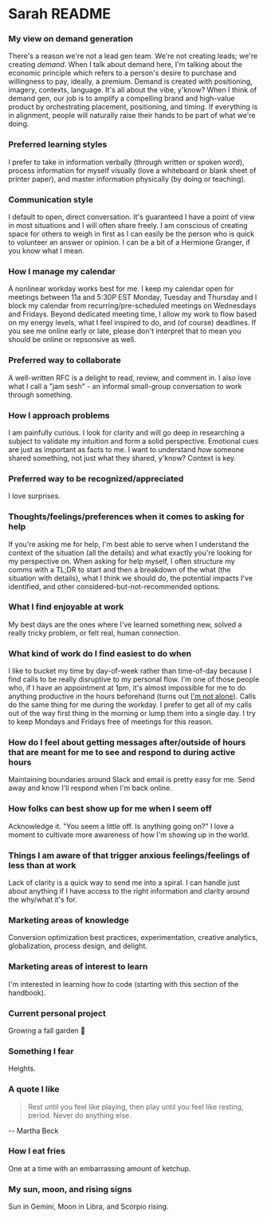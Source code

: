 # Sarah README

### My view on demand generation

There's a reason we're not a lead gen team. We're not creating leads; we're creating _demand_.
When I talk about demand here, I'm talking about the economic principle which refers to a person's desire to purchase and willingness to pay, ideally, a premium. Demand is created with positioning, imagery, contexts, language. It's all about the vibe, y'know?
When I think of demand gen, our job is to amplify a compelling brand and high-value product by orchestrating placement, positioning, and timing. If everything is in alignment, people will naturally raise their hands to be part of what we're doing.

### Preferred learning styles

I prefer to take in information verbally (through written or spoken word), process information for myself visually (love a whiteboard or blank sheet of printer paper), and master information physically (by doing or teaching).

### Communication style

I default to open, direct conversation. It's guaranteed I have a point of view in most situations and I will often share freely. I am conscious of creating space for others to weigh in first as I can easily be the person who is quick to volunteer an answer or opinion. I can be a bit of a Hermione Granger, if you know what I mean.

### How I manage my calendar
A nonlinear workday works best for me. I keep my calendar open for meetings between 11a and 5:30P EST Monday, Tuesday and Thursday and I block my calendar from recurring/pre-scheduled meetings on Wednesdays and Fridays. Beyond dedicated meeting time, I allow my work to flow based on my energy levels, what I feel inspired to do, and (of course) deadlines. If you see me online early or late, please don't interpret that to mean you should be online or repsonsive as well. 

### Preferred way to collaborate

A well-written RFC is a delight to read, review, and comment in.
I also love what I call a "jam sesh" - an informal small-group conversation to work through something.

### How I approach problems

I am painfully curious. I look for clarity and will go deep in researching a subject to validate my intuition and form a solid perspective. Emotional cues are just as important as facts to me. I want to understand _how_ someone shared something, not just what they shared, y'know? Context is key.

### Preferred way to be recognized/appreciated

I love surprises.

### Thoughts/feelings/preferences when it comes to asking for help

If you're asking me for help, I'm best able to serve when I understand the context of the situation (all the details) and what exactly you're looking for my perspective on. When asking for help myself, I often structure my comms with a TL;DR to start and then a breakdown of the what (the situation with details), what I think we should do, the potential impacts I've identified, and other considered-but-not-recommended options.

### What I find enjoyable at work

My best days are the ones where I've learned something new, solved a really tricky problem, or felt real, human connection.

### What kind of work do I find easiest to do when

I like to bucket my time by day-of-week rather than time-of-day because I find calls to be really disruptive to my personal flow. I'm one of those people who, if I have an appointment at 1pm, it's almost impossible for me to do anything productive in the hours beforehand (turns out [I'm not alone](https://www.reddit.com/r/ADHD/comments/k5g4go/if_i_have_an_appointment_scheduled_i_literally/)). Calls do the same thing for me during the workday. I prefer to get all of my calls out of the way first thing in the morning or lump them into a single day. I try to keep Mondays and Fridays free of meetings for this reason.

### How do I feel about getting messages after/outside of hours that are meant for me to see and respond to during active hours

Maintaining boundaries around Slack and email is pretty easy for me. Send away and know I'll respond when I'm back online.

### How folks can best show up for me when I seem off

Acknowledge it. "You seem a little off. Is anything going on?" I love a moment to cultivate more awareness of how I'm showing up in the world.

### Things I am aware of that trigger anxious feelings/feelings of less than at work

Lack of clarity is a quick way to send me into a spiral. I can handle just about anything if I have access to the right information and clarity around the why/what it's for.

### Marketing areas of knowledge

Conversion optimization best practices, experimentation, creative analytics, globalization, process design, and delight.

### Marketing areas of interest to learn

I'm interested in learning how to code (starting with this section of the handbook).

### Current personal project

Growing a fall garden 🌱

### Something I fear

Heights.

### A quote I like

> Rest until you feel like playing, then play until you feel like resting, period. Never do anything else.

-- Martha Beck

### How I eat fries

One at a time with an embarrassing amount of ketchup.

### My sun, moon, and rising signs

Sun in Gemini, Moon in Libra, and Scorpio rising.
